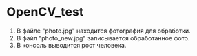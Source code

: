 # OpenCV_test

1. В файле "photo.jpg" находится фотография для обработки.
2. В файл "photo_new.jpg" записывается обработанное фото.
3. В консоль выводится рост человека.
